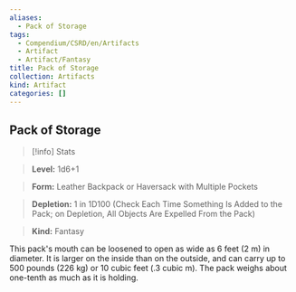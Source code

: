 ```yaml
---
aliases:
  - Pack of Storage
tags:
  - Compendium/CSRD/en/Artifacts
  - Artifact
  - Artifact/Fantasy
title: Pack of Storage
collection: Artifacts
kind: Artifact
categories: []
---
```

## Pack of Storage    
>[!info] Stats    
> **Level:** 1d6+1    
> **Form:** Leather Backpack or Haversack with Multiple Pockets    
> **Depletion:** 1 in 1D100 (Check Each Time Something Is Added to the Pack; on Depletion, All Objects Are Expelled From the Pack)    
> **Kind:** Fantasy  
    
This pack's mouth can be loosened to open as wide as 6 feet (2 m) in diameter. It is larger on the inside than on the outside, and can carry up to 500 pounds (226 kg) or 10 cubic feet (.3 cubic m). The pack weighs about one-tenth as much as it is holding.